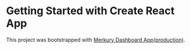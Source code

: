 # Getting Started with Create React App

This project was bootstrapped with [Merkury Dashboard App(production)](https://dangold1.github.io/merkury-dashboard-ui/).

